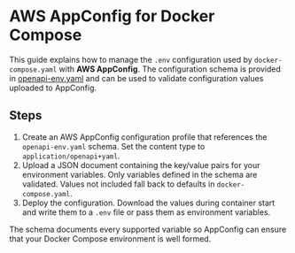 # AWS AppConfig for Docker Compose

This guide explains how to manage the `.env` configuration used by
`docker-compose.yaml` with **AWS AppConfig**. The configuration schema
is provided in [openapi-env.yaml](./openapi-env.yaml) and can be used to
validate configuration values uploaded to AppConfig.

## Steps

1. Create an AWS AppConfig configuration profile that references the
   `openapi-env.yaml` schema. Set the content type to `application/openapi+yaml`.
2. Upload a JSON document containing the key/value pairs for your
   environment variables. Only variables defined in the schema are
   validated. Values not included fall back to defaults in
   `docker-compose.yaml`.
3. Deploy the configuration. Download the values during container start
   and write them to a `.env` file or pass them as environment variables.

The schema documents every supported variable so AppConfig can ensure
that your Docker Compose environment is well formed.

